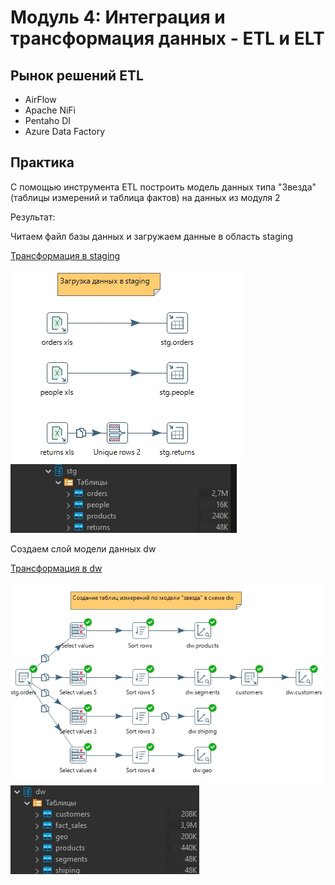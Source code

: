 # Модуль 4: Интеграция и трансформация данных - ETL и ELT
## Рынок решений ETL
- AirFlow
- Apache NiFi
- Pentaho DI
- Azure Data Factory

## Практика
С помощью инструмента ETL построить модель данных типа "Звезда" (таблицы измерений и таблица фактов) на данных из модуля 2

Результат:

Читаем файл базы данных и загружаем данные в область staging

[Трансформация в staging](./assets/my_stage_orders.ktr)

![Трансформация staging](./assets/my_stage_orders.jpg)
![Область staging в бд](./assets/db_stage.jpg)

Создаем слой модели данных dw

[Трансформация в dw](./assets/my_dim_tables.ktr)

![Трансформация в dw](./assets/my_dim_tables.jpg)
![Область dw в бд](./assets/db_dw.jpg)